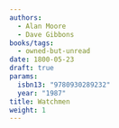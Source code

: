 ```yaml
---
authors:
  - Alan Moore
  - Dave Gibbons
books/tags:
  - owned-but-unread
date: 1800-05-23
draft: true
params:
  isbn13: "9780930289232"
  year: "1987"
title: Watchmen
weight: 1
---
```


<!--more-->
